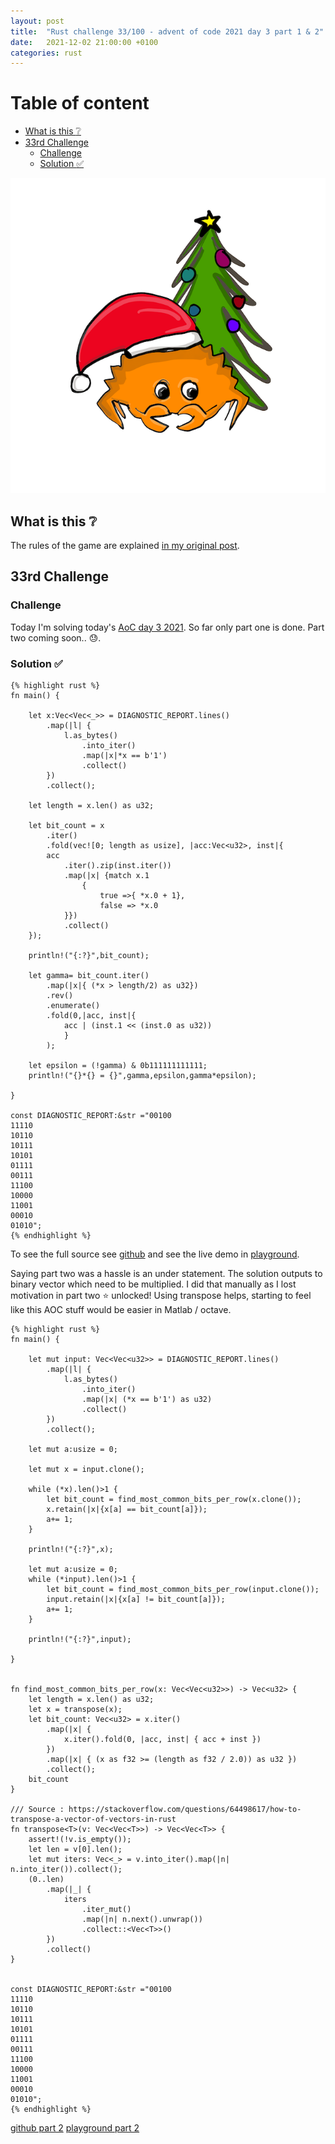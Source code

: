 ```yaml
---
layout: post
title:  "Rust challenge 33/100 - advent of code 2021 day 3 part 1 & 2"
date:   2021-12-02 21:00:00 +0100
categories: rust
---
```



#  Table of content
<!-- MarkdownTOC autolink="true" -->

- [What is this :grey_question:](#what-is-this-grey_question)
- [33rd Challenge](#33rd-challenge)
	- [Challenge](#challenge)
	- [Solution :white_check_mark:](#solution-white_check_mark)

<!-- /MarkdownTOC -->
![](/assets/img/aoc.png)
## What is this :grey_question: 

The rules of the game are explained [in my original post](https://maebli.github.io/rust/2021/10/18/100rust.html). 

## 33rd Challenge
### Challenge

Today I'm solving today's [AoC day 3 2021](https://adventofcode.com/2021/day/3). So far only part one is done. Part two coming soon.. :sweat:.


### Solution :white_check_mark:

	{% highlight rust %}
	fn main() {

	    let x:Vec<Vec<_>> = DIAGNOSTIC_REPORT.lines()
	        .map(|l| {
	            l.as_bytes()
	                .into_iter()
	                .map(|x|*x == b'1')
	                .collect()
	        })
	        .collect();

	    let length = x.len() as u32;

	    let bit_count = x
	        .iter()
	        .fold(vec![0; length as usize], |acc:Vec<u32>, inst|{
	        acc
	            .iter().zip(inst.iter())
	            .map(|x| {match x.1
	                {
	                    true =>{ *x.0 + 1},
	                    false => *x.0
	            }})
	            .collect()
	    });

	    println!("{:?}",bit_count);

	    let gamma= bit_count.iter()
	        .map(|x|{ (*x > length/2) as u32})
	        .rev()
	        .enumerate()
	        .fold(0,|acc, inst|{
	            acc | (inst.1 << (inst.0 as u32))
	            }
	        );

	    let epsilon = (!gamma) & 0b111111111111;
	    println!("{}*{} = {}",gamma,epsilon,gamma*epsilon);

	}

	const DIAGNOSTIC_REPORT:&str ="00100
	11110
	10110
	10111
	10101
	01111
	00111
	11100
	10000
	11001
	00010
	01010";
	{% endhighlight %}


To see the full source see [github](https://github.com/maebli/100rustsnippets/tree/master/aoc-2021-day3) and see the live demo in [playground](https://play.rust-lang.org/?version=stable&edition=2021&gist=1843da9bd20744f2ef94f8bd5cee0f61). 


Saying part two was a hassle is an under statement. The solution outputs to binary vector which need to be multiplied. I did that manually as I lost motivation in part two :star: unlocked!
Using transpose helps, starting to feel like this AOC stuff would be easier in Matlab / octave. 

	{% highlight rust %}
	fn main() {

	    let mut input: Vec<Vec<u32>> = DIAGNOSTIC_REPORT.lines()
	        .map(|l| {
	            l.as_bytes()
	                .into_iter()
	                .map(|x| (*x == b'1') as u32)
	                .collect()
	        })
	        .collect();

	    let mut a:usize = 0;

	    let mut x = input.clone();

	    while (*x).len()>1 {
	        let bit_count = find_most_common_bits_per_row(x.clone());
	        x.retain(|x|{x[a] == bit_count[a]});
	        a+= 1;
	    }

	    println!("{:?}",x);

	    let mut a:usize = 0;
	    while (*input).len()>1 {
	        let bit_count = find_most_common_bits_per_row(input.clone());
	        input.retain(|x|{x[a] != bit_count[a]});
	        a+= 1;
	    }

	    println!("{:?}",input);

	}


	fn find_most_common_bits_per_row(x: Vec<Vec<u32>>) -> Vec<u32> {
	    let length = x.len() as u32;
	    let x = transpose(x);
	    let bit_count: Vec<u32> = x.iter()
	        .map(|x| {
	            x.iter().fold(0, |acc, inst| { acc + inst })
	        })
	        .map(|x| { (x as f32 >= (length as f32 / 2.0)) as u32 })
	        .collect();
	    bit_count
	}

	/// Source : https://stackoverflow.com/questions/64498617/how-to-transpose-a-vector-of-vectors-in-rust
	fn transpose<T>(v: Vec<Vec<T>>) -> Vec<Vec<T>> {
	    assert!(!v.is_empty());
	    let len = v[0].len();
	    let mut iters: Vec<_> = v.into_iter().map(|n| n.into_iter()).collect();
	    (0..len)
	        .map(|_| {
	            iters
	                .iter_mut()
	                .map(|n| n.next().unwrap())
	                .collect::<Vec<T>>()
	        })
	        .collect()
	}


	const DIAGNOSTIC_REPORT:&str ="00100
	11110
	10110
	10111
	10101
	01111
	00111
	11100
	10000
	11001
	00010
	01010";
	{% endhighlight %}

[github part 2](https://github.com/maebli/100rustsnippets/tree/master/aoc-2021-day3-part2)
[playground part 2](https://play.rust-lang.org/?version=stable&edition=2021&gist=2525d7a7193eba078b0a6672020ce4e3)

